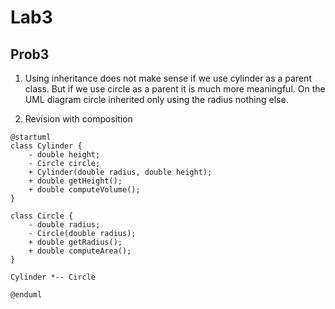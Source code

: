 # Lab3

## Prob3

1. Using inheritance does not make sense if we use cylinder as a parent class. But if we use circle as a parent it is much more meaningful. On the UML diagram circle inherited only using the radius nothing else.

2. Revision with composition

```plantuml
@startuml
class Cylinder {
    - double height;
    - Circle circle;
    + Cylinder(double radius, double height);
    + double getHeight();
    + double computeVolume();
}

class Circle {
    - double radius;
    - Circle(double radius);
    + double getRadius();
    + double computeArea();
}

Cylinder *-- Circle

@enduml
```

